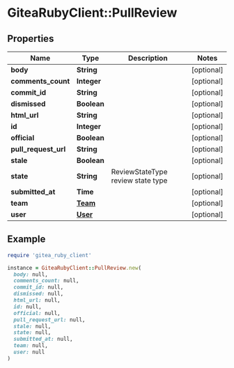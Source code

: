 # GiteaRubyClient::PullReview

## Properties

| Name | Type | Description | Notes |
| ---- | ---- | ----------- | ----- |
| **body** | **String** |  | [optional] |
| **comments_count** | **Integer** |  | [optional] |
| **commit_id** | **String** |  | [optional] |
| **dismissed** | **Boolean** |  | [optional] |
| **html_url** | **String** |  | [optional] |
| **id** | **Integer** |  | [optional] |
| **official** | **Boolean** |  | [optional] |
| **pull_request_url** | **String** |  | [optional] |
| **stale** | **Boolean** |  | [optional] |
| **state** | **String** | ReviewStateType review state type | [optional] |
| **submitted_at** | **Time** |  | [optional] |
| **team** | [**Team**](Team.md) |  | [optional] |
| **user** | [**User**](User.md) |  | [optional] |

## Example

```ruby
require 'gitea_ruby_client'

instance = GiteaRubyClient::PullReview.new(
  body: null,
  comments_count: null,
  commit_id: null,
  dismissed: null,
  html_url: null,
  id: null,
  official: null,
  pull_request_url: null,
  stale: null,
  state: null,
  submitted_at: null,
  team: null,
  user: null
)
```

